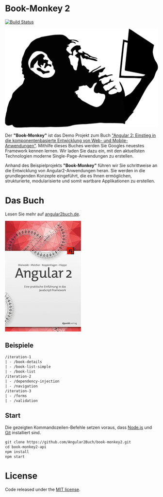 # Book-Monkey 2
[![Build Status](https://travis-ci.org/Angular2Buch/book-monkey2.svg)](https://travis-ci.org/Angular2Buch/book-monkey2)

![Monkey](public/images/monkey-thinking.png)

Der __"Book-Monkey"__ ist das Demo Projekt zum Buch ["Angular 2: Einstieg in die komponentenbasierte Entwicklung von Web- und Mobile-Anwendungen"](https://angular2buch.de/). Mithilfe dieses Buches werden Sie Googles neuestes Framework kennen lernen. Wir laden Sie dazu ein, mit den aktuellsten Technologien moderne Single-Page-Anwendungen zu erstellen.

Anhand des Beispielprojekts __"Book-Monkey"__ führen wir Sie schrittweise an die Entwicklung von Angular2-Anwendungen heran. Sie werden in die grundlegenden Konzepte eingeführt, die es Ihnen ermöglichen, strukturierte, modularisierte und somit wartbare Applikationen zu erstellen.

# Das Buch

Lesen Sie mehr auf [angular2buch.de](https://angular2buch.de/).

[![Book](public/images/book-thumbnail.png)](https://angular2buch.de/)

## Beispiele

```
/iteration-1
| - /book-details
| - /book-list-simple
| - /book-list
/iteration-2
| - /dependency-injection
| - /navigation
/iteration-3
| - /forms
| - /validation
```

## Start

Die gezeigten Kommandozeilen-Befehle setzen voraus, dass [Node.js](https://nodejs.org/) und [Git](https://git-scm.com/) installiert sind. 

```
git clone https://github.com/Angular2Buch/book-monkey2.git
cd book-monkey2-api
npm install
npm start
```

# License
Code released under the [MIT license](https://opensource.org/licenses/MIT).